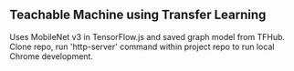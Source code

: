 ## Teachable Machine using Transfer Learning

Uses MobileNet v3 in TensorFlow.js and saved graph model from TFHub.
Clone repo, run 'http-server' command within project repo to run local Chrome development.
